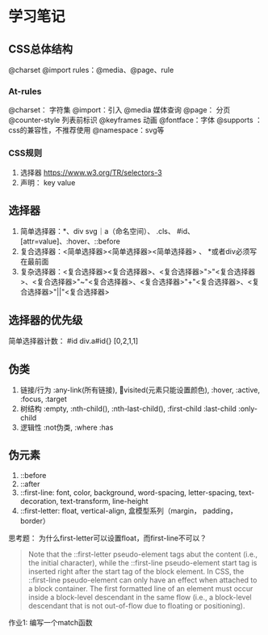 # 学习笔记

## CSS总体结构
@charset
@import
rules：@media、@page、rule

### At-rules
@charset： 字符集
@import：引入
@media 媒体查询
@page： 分页
@counter-style 列表前标识
@keyframes 动画
@fontface：字体
@supports ： css的兼容性，不推荐使用
@namespace：svg等

### CSS规则
1. 选择器 https://www.w3.org/TR/selectors-3
2. 声明：
    key 
    value

## 选择器
1. 简单选择器：*、div svg｜a（命名空间）、 .cls、 #id、 [attr=value]、:hover、::before
2. 复合选择器：<简单选择器><简单选择器><简单选择器> 、 *或者div必须写在最前面
3. 复杂选择器：<复合选择器><sp><复合选择器>、<复合选择器>">"<复合选择器>、<复合选择器>"~"<复合选择器>、<复合选择器>"+"<复合选择器>、<复合选择器>"||"<复合选择器>

## 选择器的优先级

简单选择器计数：
#id div.a#id{}  [0,2,1,1]

## 伪类
1. 链接/行为  :any-link(所有链接), :link:visited(元素只能设置颜色), :hover, :active, :focus, :target
2. 树结构 :empty, :nth-child(), :nth-last-child(), :first-child :last-child :only-child
3. 逻辑性 :not伪类, :where :has

## 伪元素
1. ::before
2. ::after
3. ::first-line: font, color, background, word-spacing, letter-spacing, text-decoration, text-transform, line-height
4. ::first-letter: float, vertical-align, 盒模型系列（margin， padding，border）

思考题：
为什么first-letter可以设置float，而first-line不可以？
> Note that the ::first-letter pseudo-element tags abut the content (i.e., the initial character), while the ::first-line pseudo-element start tag is inserted right after the start tag of the block element.
In CSS, the ::first-line pseudo-element can only have an effect when attached to a block container. The first formatted line of an element must occur inside a block-level descendant in the same flow (i.e., a block-level descendant that is not out-of-flow due to floating or positioning).

作业1:
编写一个match函数